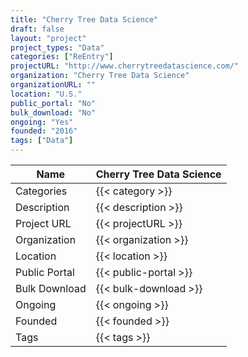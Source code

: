 ```yaml
---
title: "Cherry Tree Data Science"
draft: false
layout: "project"
project_types: "Data"
categories: ["ReEntry"]
projectURL: "http://www.cherrytreedatascience.com/"
organization: "Cherry Tree Data Science"
organizationURL: ""
location: "U.S."
public_portal: "No"
bulk_download: "No"
ongoing: "Yes"
founded: "2016"
tags: ["Data"]
---
```



Name                    |  Cherry Tree Data Science    
------------------------|----
Categories              | {{< category >}} 
Description             | {{< description >}} 
Project URL             | {{< projectURL >}} 
Organization            | {{< organization >}} 
Location                | {{< location >}} 
Public Portal           | {{< public-portal >}} 
Bulk Download           | {{< bulk-download >}} 
Ongoing                 | {{< ongoing >}} 
Founded                 | {{< founded >}} 
Tags                    | {{< tags >}} 
